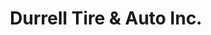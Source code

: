 ---
title: "Durrell Tire & Auto Inc."
url: /birmingham/durrell-tire-und-auto-inc/
shop: Autowerkstatt
---